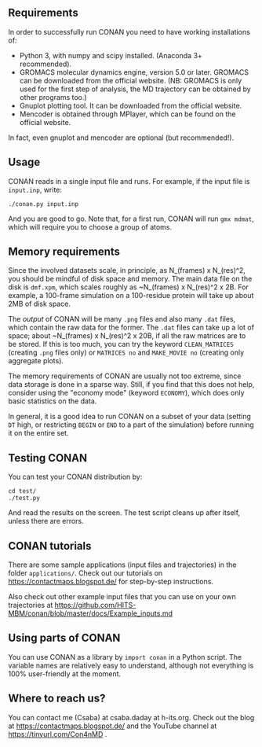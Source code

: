Requirements
-------------

In order to successfully run CONAN you need to have working installations of:

 - Python 3, with numpy and scipy installed. (Anaconda 3+ recommended).
 - GROMACS molecular dynamics engine, version 5.0 or later. GROMACS can be downloaded from the official website. (NB: GROMACS is only used for the first step of analysis, the MD trajectory can be obtained by other programs too.)
 - Gnuplot plotting tool. It can be downloaded from the official website.
 - Mencoder is obtained through MPlayer, which can be found on the official website.

In fact, even gnuplot and mencoder are optional (but recommended!).

Usage
-------------

CONAN reads in a single input file and runs. For example, if the input file is `input.inp`, write:

    ./conan.py input.inp
And you are good to go. Note that, for a first run, CONAN will run `gmx mdmat`, which will require you to choose a group of atoms.

Memory requirements
-------------

Since the involved datasets scale, in principle, as N_(frames) x N_(res)^2, you should be mindful of disk space and memory. The main data file on the disk is `dmf.xpm`, which scales roughly as ~N_(frames) x N_(res)^2 x 2B. For example, a 100-frame simulation on a 100-residue protein will take up about 2MB of disk space.

The _output_ of CONAN will be many `.png` files and also many `.dat` files, which contain the raw data for the former. The `.dat` files can take up a lot of space; about ~N_(frames) x N_(res)^2 x 20B, if all the raw matrices are to be stored. If this is too much, you can try the keyword `CLEAN_MATRICES` (creating `.png` files only) or `MATRICES no` and `MAKE_MOVIE no` (creating only aggregate plots).

The memory requirements of CONAN are usually not too extreme, since data storage is done in a sparse way. Still, if you find that this does not help,  consider using the "economy mode" (keyword `ECONOMY`), which does only basic statistics on the data.

In general, it is a good idea to run CONAN on a subset of your data (setting `DT` high, or restricting `BEGIN` or `END` to a part of the simulation) before running it on the entire set.

Testing CONAN
-------------

You can test your CONAN distribution by:

    cd test/
    ./test.py

And read the results on the screen. The test script cleans up after itself, unless there are errors.

CONAN tutorials
-------------

There are some sample applications (input files and trajectories) in the folder `applications/`. 
Check out our tutorials on https://contactmaps.blogspot.de/ for step-by-step instructions.

Also check out other example input files that you can use on your own trajectories at https://github.com/HITS-MBM/conan/blob/master/docs/Example_inputs.md

Using parts of CONAN
-------------

You can use CONAN as a library by `import conan` in a Python script. The variable names are relatively easy to understand, although not everything is 100% user-friendly at the moment.

Where to reach us?
-------------

You can contact me (Csaba) at csaba.daday at h-its.org. Check out the blog at https://contactmaps.blogspot.de/ and the YouTube channel at https://tinyurl.com/Con4nMD .
